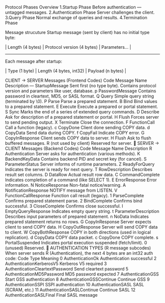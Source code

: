 Protocol Phases Overview
1.Startup Phase
Before authentication — untagged messages.
2.Authentication Phase
Server challenges the client.
3.Query Phase
Normal exchange of queries and results.
4.Termination Phase


Message strucuture
Startup message (sent by client) has no initial type byte:

| Length (4 bytes) | Protocol version (4 bytes) | Parameters... |

--------------------------------------------

Each message after startup:

| Type (1 byte) | Length (4 bytes, int32) | Payload (n bytes) |




CLIENT → SERVER Messages (Frontend Codes)
Code	Message Name	Description
—	StartupMessage	Sent first (no type byte). Contains protocol version and parameters like user, database.
p	PasswordMessage	Contains password in cleartext, MD5, or SASL format.
Q	Query	Simple query string (terminated by \0).
P	Parse	Parse a prepared statement.
B	Bind	Bind values to a prepared statement.
E	Execute	Execute a prepared or portal statement.
S	Sync	Marks the end of a series of extended query commands.
D	Describe	Ask for description of a prepared statement or portal.
H	Flush	Forces server to send pending output.
X	Terminate	Close the connection.
F	FunctionCall	Call a function (legacy).
c	CopyDone	Client done sending COPY data.
d	CopyData	Send data during COPY.
f	CopyFail	Indicate COPY error.
G	CopyInResponse	Client sends COPY data to server.
H	Flush	Ask to flush buffered messages.
R	(not used by client)	Reserved for server.
🔹 SERVER → CLIENT Messages (Backend Codes)
Code	Message Name	Description
R	Authentication	Server asks for authentication (various methods).
K	BackendKeyData	Contains backend PID and secret key (for cancel).
S	ParameterStatus	Server informs of runtime parameters.
Z	ReadyForQuery	Indicates the server is ready for next query.
T	RowDescription	Describes result set columns.
D	DataRow	Actual result row data.
C	CommandComplete	Indicates completion of a command (like SELECT 1).
E	ErrorResponse	Error information.
N	NoticeResponse	Non-fatal notice/warning.
A	NotificationResponse	NOTIFY message from LISTEN.
V	FunctionCallResponse	Function call result (legacy).
1	ParseComplete	Confirms prepared statement parse.
2	BindComplete	Confirms bind successful.
3	CloseComplete	Confirms close successful.
I	EmptyQueryResponse	Indicates empty query string.
t	ParameterDescription	Describes input parameters of prepared statement.
n	NoData	Indicates prepared statement returns no rows.
G	CopyInResponse	Server expects client to send COPY data.
H	CopyOutResponse	Server will send COPY data to client.
W	CopyBothResponse	COPY in both directions (used in logical replication).
d	CopyData	COPY data packet.
c	CopyDone	COPY complete.
s	PortalSuspended	Indicates portal execution suspended (fetch/limit).
0	(unused)	Reserved.
🔹 AUTHENTICATION TYPES (R message subcodes)
When server sends R (Authentication), the next 4 bytes are an int32 auth code:
Code	Type	Meaning
0	AuthenticationOk	Authentication successful
2	AuthenticationKerberosV5	Kerberos V5 required
3	AuthenticationCleartextPassword	Send cleartext password
5	AuthenticationMD5Password	MD5 password expected
7	AuthenticationGSS	Start GSS authentication
8	AuthenticationGSSContinue	Continue GSS
9	AuthenticationSSPI	SSPI authentication
10	AuthenticationSASL	SASL (SCRAM, etc.)
11	AuthenticationSASLContinue	Continue SASL
12	AuthenticationSASLFinal	Final SASL message
